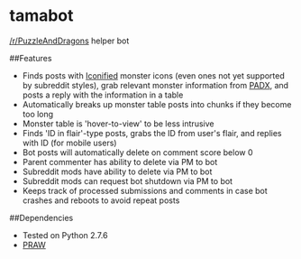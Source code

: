 tamabot
=======
[/r/PuzzleAndDragons](http://www.reddit.com/r/PuzzleAndDragons) helper bot

##Features
* Finds posts with [Iconified](http://tamadra.github.io/iconify/) monster icons (even ones not yet supported by subreddit styles), grab relevant monster information from [PADX](http://www.puzzledragonx.com/), and posts a reply with the information in a table
* Automatically breaks up monster table posts into chunks if they become too long
* Monster table is 'hover-to-view' to be less intrusive
* Finds 'ID in flair'-type posts, grabs the ID from user's flair, and replies with ID (for mobile users)
* Bot posts will automatically delete on comment score below 0
* Parent commenter has ability to delete via PM to bot
* Subreddit mods have ability to delete via PM to bot
* Subreddit mods can request bot shutdown via PM to bot
* Keeps track of processed submissions and comments in case bot crashes and reboots to avoid repeat posts

##Dependencies
* Tested on Python 2.7.6
* [PRAW](https://praw.readthedocs.org/)
